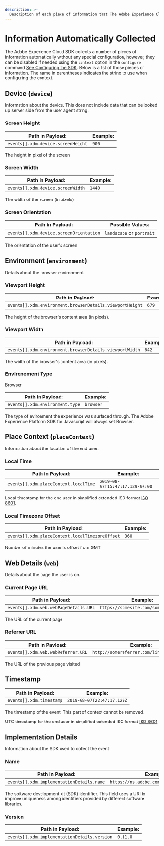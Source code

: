 ```yaml
---
description: >-
  Description of each piece of information that The Adobe Experience Cloud SDK collects automatically
---
```

# Information Automatically Collected

The Adobe Experience Cloud SDK collects a number of pieces of information automatically without any special configuration, however, they can be disabled if needed using the `context` option in the `configure` command [See Configuring the SDK](../fundamentals/configuring-the-sdk.md). Below is a list of those pieces of information. The name in parentheses indicates the string to use when configuring the context.

## Device (`device`)

Information about the device. This does not include data that can be looked up server side from the user agent string.

### Screen Height

| **Path in Payload:**           | **Example:** |
| ------------------------------ | ------------ |
| `events[].xdm.device.screenHeight` | `900`        |

The height in pixel of the screen  

### Screen Width

| **Path in Payload:**          | **Example:** |
| ----------------------------- | ------------ |
| `events[].xdm.device.screenWidth` | `1440`       |

The width of the screen (in pixels)  

### Screen Orientation

| **Path in Payload:**                | **Possible Values:**      |
| ----------------------------------- | ------------------------- |
| `events[].xdm.device.screenOrientation` | `landscape` or `portrait` |

The orientation of the user's screen

## Environment (`environment`)

Details about the browser environment.

### Viewport Height

| **Path in Payload:**                                 | **Example:** |
| ---------------------------------------------------- | ------------ |
| `events[].xdm.environment.browserDetails.viewportHeight` | `679`        |

The height of the browser's content area (in pixels).

### Viewport Width

| **Path in Payload:**                                | **Example:** |
| --------------------------------------------------- | ------------ |
| `events[].xdm.environment.browserDetails.viewportWidth` | `642`        |

The width of the browser's content area (in pixels).

### Environement Type

Browser

| **Path in Payload:**        | **Example:** |
| --------------------------- | ------------ |
| `events[].xdm.environment.type` | `browser`    |

The type of evironment the experience was surfaced through. The Adobe Experience Platform SDK for Javascript will always set Browser.

## Place Context (`placeContext`)

Information about the location of the end user.

### Local Time

| **Path in Payload:**              | **Example:**                    |
| --------------------------------- | ------------------------------- |
| `events[].xdm.placeContext.localTime` | `2019-08-07T15:47:17.129-07:00` |

Local timestamp for the end user in simplified extended ISO format [ISO 8601](https://tools.ietf.org/html/rfc3339#section-5.6).

### Local Timezone Offset

| **Path in Payload:**                        | **Example:** |
| ------------------------------------------- | ------------ |
| `events[].xdm.placeContext.localTimezoneOffset` | `360`        |

Number of minutes the user is offset from GMT  

## Web Details (`web`)

Details about the page the user is on.

### Current Page URL

| **Path in Payload:**              | **Example:**                         |
| --------------------------------- | ------------------------------------ |
| `events[].xdm.web.webPageDetails.URL` | `https://somesite.com/somepage.html` |

The URL of the current page  

### Referrer URL

| **Path in Payload:**           | **Example:**                              |
| ------------------------------ | ----------------------------------------- |
| `events[].xdm.web.webReferrer.URL` | `http://somereferrer.com/linkedpage.html` |

The URL of the previous page visited

## Timestamp

| **Path in Payload:** | **Example:**               |
| -------------------- | -------------------------- |
| `events[].xdm.timestamp` | `2019-08-07T22:47:17.129Z` |

The timestamp of the event.  This part of context cannot be removed.

UTC timestamp for the end user in simplified extended ISO format [ISO 8601](https://tools.ietf.org/html/rfc3339#section-5.6)

## Implementation Details

Information about the SDK used to collect the event

### Name

| **Path in Payload:**                  | **Example:**                            |
| ------------------------------------- | --------------------------------------- |
| `events[].xdm.implementationDetails.name` | `https://ns.adobe.com/experience/alloy` |

The software development kit (SDK) identifier.  This field uses a URI to improve uniqueness among identifiers provided by different software libraries.

### Version

| **Path in Payload:**                     | **Example:** |
| ---------------------------------------- | ------------ |
| `events[].xdm.implementationDetails.version` | `0.11.0`     |
